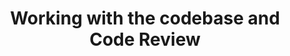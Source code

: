 ---
title: "Working with the codebase and Code Review"
permalink: en/code/documentation/specifications/code-rewiew.html
---